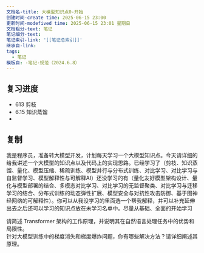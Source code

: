 ```yaml
---
文档名-title: 大模型知识点0-开始
创建时间-create time: 2025-06-15 23:00
更新时间-modefived time: 2025-06-15 23:01 星期日
文档粗分-text: 笔记
笔记细分-text: 
笔记索引-link: '[[笔记总索引]]'
继承自-link: 
tags:
  - 笔记
模板自: -笔记-规范（2024.6.8）
---
```


## 复习进度
- 613 剪枝
- 6.15 知识蒸馏
- 

## 复制

我是程序员，准备转大模型开发，计划每天学习一个大模型知识点。今天请详细的给我讲述一个大模型的知识点以及代码上的实现思路。已经学习了（剪枝、知识蒸馏、量化、模型压缩、稀疏训练、模型并行与分布式训练、对比学习、对比学习与自监督学习、模型解释性与可解释AI）还没学习的有（量化友好模型架构设计、量化与模型部署的结合、多模态对比学习、对比学习的无监督聚类、对比学习与迁移学习的结合、分布式训练的动态弹性扩展、模型安全与对抗性攻击防御、基于图神经网络的可解释性）。你可以从我没学习的里面选一个帮我解释，并可以补充延伸出去之后还可以学习的知识点放在未学习名单中。尽量从基础、全面的开始学习

请简述 Transformer 架构的工作原理，并说明其在自然语言处理任务中的优势和局限性。  
针对大模型训练中的梯度消失和梯度爆炸问题，你有哪些解决方法？请详细阐述其原理。